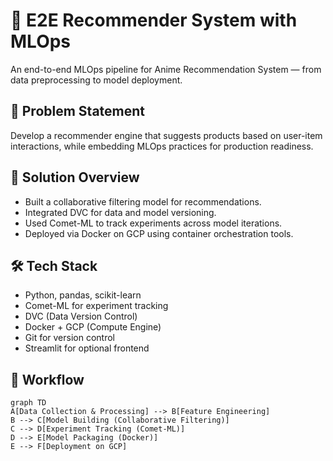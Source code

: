 # 🎯 E2E Recommender System with MLOps

An end-to-end MLOps pipeline for Anime Recommendation System — from data preprocessing to model deployment.

## 📌 Problem Statement
Develop a recommender engine that suggests products based on user-item interactions, while embedding MLOps practices for production readiness.

## 🧠 Solution Overview
- Built a collaborative filtering model for recommendations.
- Integrated DVC for data and model versioning.
- Used Comet-ML to track experiments across model iterations.
- Deployed via Docker on GCP using container orchestration tools.

## 🛠️ Tech Stack
- Python, pandas, scikit-learn
- Comet-ML for experiment tracking
- DVC (Data Version Control)
- Docker + GCP (Compute Engine)
- Git for version control
- Streamlit for optional frontend

## 🔁 Workflow
```mermaid
graph TD
A[Data Collection & Processing] --> B[Feature Engineering]
B --> C[Model Building (Collaborative Filtering)]
C --> D[Experiment Tracking (Comet-ML)]
D --> E[Model Packaging (Docker)]
E --> F[Deployment on GCP]
